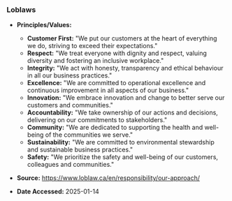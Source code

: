 ### Loblaws

- **Principles/Values:**
  - **Customer First:** "We put our customers at the heart of everything we do, striving to exceed their expectations."
  - **Respect:** "We treat everyone with dignity and respect, valuing diversity and fostering an inclusive workplace."
  - **Integrity:** "We act with honesty, transparency and ethical behaviour in all our business practices."
  - **Excellence:** "We are committed to operational excellence and continuous improvement in all aspects of our business."
  - **Innovation:** "We embrace innovation and change to better serve our customers and communities."
  - **Accountability:** "We take ownership of our actions and decisions, delivering on our commitments to stakeholders."
  - **Community:** "We are dedicated to supporting the health and well-being of the communities we serve."
  - **Sustainability:** "We are committed to environmental stewardship and sustainable business practices."
  - **Safety:** "We prioritize the safety and well-being of our customers, colleagues and communities."

- **Source:** https://www.loblaw.ca/en/responsibility/our-approach/
- **Date Accessed:** 2025-01-14